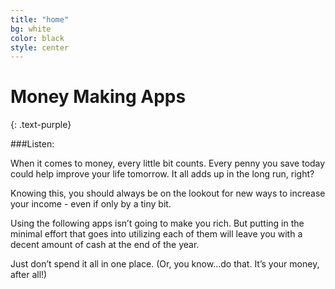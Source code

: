 ```yaml
---
title: "home"
bg: white
color: black
style: center
---
```


# Money Making Apps
{: .text-purple}


###Listen:

When it comes to money, every little bit counts. Every penny you save today could help improve your life tomorrow. It all adds up in the long run, right?

Knowing this, you should always be on the lookout for new ways to increase your income - even if only by a tiny bit.

Using the following apps isn’t going to make you rich. But putting in the minimal effort that goes into utilizing each of them will leave you with a decent amount of cash at the end of the year. 

Just don’t spend it all in one place. (Or, you know...do that. It’s your money, after all!)

